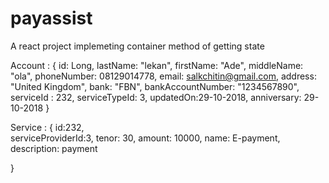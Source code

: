# payassist
A react project implemeting container method of getting state

 Account : {
        id: Long,
    lastName: "lekan",
    firstName: "Ade",
    middleName: "ola",
    phoneNumber: 08129014778,
    email: salkchitin@gmail.com,
    address: "United Kingdom",
    bank: "FBN",
    bankAccountNumber: "1234567890",
    serviceId : 232, 
    serviceTypeId: 3, 
    updatedOn:29-10-2018,
    anniversary: 29-10-2018
}

Service : {
    id:232,  
  serviceProviderId:3,
  tenor: 30,
  amount: 10000,
  name: E-payment,
  description: payment

}